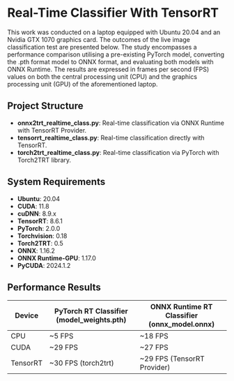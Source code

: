 # Real-Time Classifier With TensorRT

This work was conducted on a laptop equipped with Ubuntu 20.04 and an Nvidia GTX 1070 graphics card. The outcomes of the live image classification test are presented below. The study encompasses a performance comparison utilising a pre-existing PyTorch model, converting the .pth format model to ONNX format, and evaluating both models with ONNX Runtime. The results are expressed in frames per second (FPS) values on both the central processing unit (CPU) and the graphics processing unit (GPU) of the aforementioned laptop.


## Project Structure

- **onnx2trt_realtime_class.py**: Real-time classification via ONNX Runtime with TensorRT Provider.
- **tensorrt_realtime_class.py**: Real-time classification directly with TensorRT.
- **torch2trt_realtime_class.py**: Real-time classification via PyTorch with Torch2TRT library.

## System Requirements

- **Ubuntu**: 20.04
- **CUDA**: 11.8
- **cuDNN**: 8.9.x
- **TensorRT**: 8.6.1
- **PyTorch**: 2.0.0
- **Torchvision**: 0.18
- **Torch2TRT**: 0.5
- **ONNX**: 1.16.2
- **ONNX Runtime-GPU**: 1.17.0
- **PyCUDA**: 2024.1.2

## Performance Results

| Device     | PyTorch RT Classifier (model_weights.pth) | ONNX Runtime RT Classifier (onnx_model.onnx) |
|-----------|--------------------------------------------------|----------------------------------------------------|
| CPU       | ~5 FPS                                           | ~18 FPS                                            |
| CUDA      | ~29 FPS                                          | ~27 FPS                                            |
| TensorRT  | ~30 FPS (torch2trt)                              | ~29 FPS (TensorRT Provider)                        |
